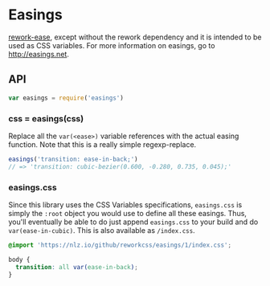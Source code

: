 
# Easings

[rework-ease](https://github.com/reworkcss/rework-plugin-ease),
except without the rework dependency and it is intended to be used as CSS variables.
For more information on easings, go to http://easings.net.

## API

```js
var easings = require('easings')
```

### css = easings(css)

Replace all the `var(<ease>)` variable references with the actual easing function.
Note that this is a really simple regexp-replace.

```js
easings('transition: ease-in-back;')
// => 'transition: cubic-bezier(0.600, -0.280, 0.735, 0.045);'
```

### easings.css

Since this library uses the CSS Variables specifications,
`easings.css` is simply the `:root` object you would use to define all these easings.
Thus, you'll eventually be able to do just append `easings.css` to your build and do `var(ease-in-cubic)`.
This is also available as `/index.css`.

```css
@import 'https://nlz.io/github/reworkcss/easings/1/index.css';

body {
  transition: all var(ease-in-back);
}
```
